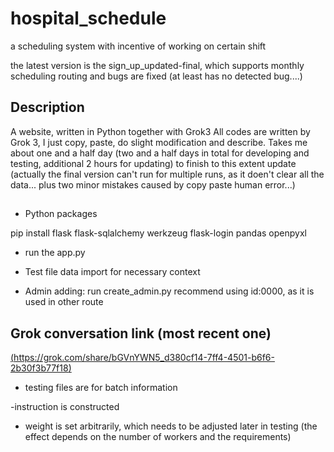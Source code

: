 # hospital_schedule
a scheduling system with incentive of working on certain shift

the latest version is the sign_up_updated-final, which supports monthly scheduling routing and bugs are fixed (at least has no detected bug....)

## Description
A website, written in Python together with Grok3
All codes are written by Grok 3, I just copy, paste, do slight modification and describe.
Takes me about one and a half day (two and a half days in total for developing and testing, additional 2 hours for updating) to finish to this extent
  update (actually the final version can't run for multiple runs, as it doen't clear all the data... plus two minor mistakes caused by copy paste human error...)
## 
- Python packages

pip install flask flask-sqlalchemy werkzeug flask-login pandas openpyxl

- run the app.py

- Test file
  data import for necessary context
  
- Admin adding: run create_admin.py
  recommend using id:0000, as it is used in other route

## Grok conversation link (most recent one)
[(https://grok.com/share/bGVnYWN5_d380cf14-7ff4-4501-b6f6-2b30f3b77f18)](https://grok.com/share/bGVnYWN5_d380cf14-7ff4-4501-b6f6-2b30f3b77f18)

- testing files are for batch information

-instruction is constructed

- weight is set arbitrarily, which needs to be adjusted later in testing (the effect depends on the number of workers and the requirements)
